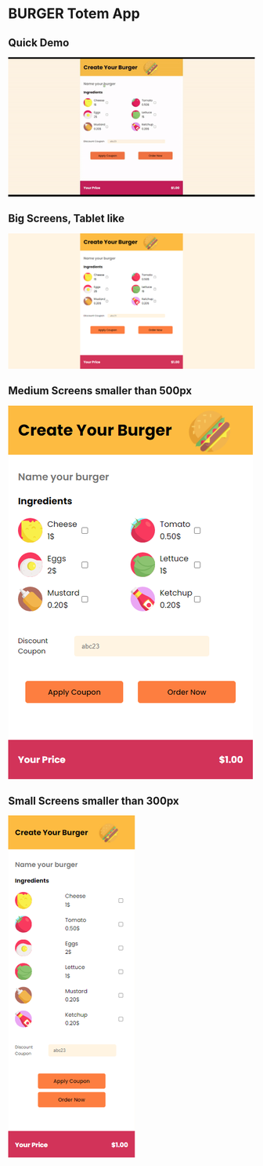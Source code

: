 # BURGER Totem App

## Quick Demo
![Gif](/readme-files/burger-gif.gif "Quick gif demo")

## Big Screens, Tablet like
![Standard](/readme-files/burger-totem.png "Big Screens Version")

## Medium Screens smaller than 500px
![Responsive 500](/readme-files/burger-totem2.png "500px screens")

## Small Screens smaller than 300px
![Responsive 300](/readme-files/burger-totem3.png "300px screens")